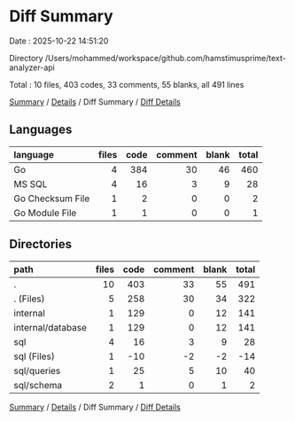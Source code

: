 # Diff Summary

Date : 2025-10-22 14:51:20

Directory /Users/mohammed/workspace/github.com/hamstimusprime/text-analyzer-api

Total : 10 files,  403 codes, 33 comments, 55 blanks, all 491 lines

[Summary](results.md) / [Details](details.md) / Diff Summary / [Diff Details](diff-details.md)

## Languages
| language | files | code | comment | blank | total |
| :--- | ---: | ---: | ---: | ---: | ---: |
| Go | 4 | 384 | 30 | 46 | 460 |
| MS SQL | 4 | 16 | 3 | 9 | 28 |
| Go Checksum File | 1 | 2 | 0 | 0 | 2 |
| Go Module File | 1 | 1 | 0 | 0 | 1 |

## Directories
| path | files | code | comment | blank | total |
| :--- | ---: | ---: | ---: | ---: | ---: |
| . | 10 | 403 | 33 | 55 | 491 |
| . (Files) | 5 | 258 | 30 | 34 | 322 |
| internal | 1 | 129 | 0 | 12 | 141 |
| internal/database | 1 | 129 | 0 | 12 | 141 |
| sql | 4 | 16 | 3 | 9 | 28 |
| sql (Files) | 1 | -10 | -2 | -2 | -14 |
| sql/queries | 1 | 25 | 5 | 10 | 40 |
| sql/schema | 2 | 1 | 0 | 1 | 2 |

[Summary](results.md) / [Details](details.md) / Diff Summary / [Diff Details](diff-details.md)